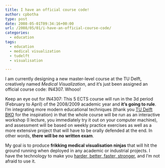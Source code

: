 ```yaml
---
title: I have an official course code!
author: cpbotha
type: post
date: 2008-05-01T09:34:16+00:00
url: /2008/05/01/i-have-an-official-course-code/
categories:
  - education
tags:
  - education
  - medical visualization
  - tudelft
  - visualisation

---
```

I am currently designing a new master-level course at the TU Delft, creatively named _Medical Visualization_, and it’s just been assigned an official course code: IN4307. Whooo!

Keep an eye out for IN4307: This 5 ECTS course will run in the 3d period (February to April) of the 2008/2009 academic year and **it’s going to rule**. I’m integrating more modern educational techniques (thank you [TU Delft BKO][1] for the inspiration) in that the whole course will be run as an interactive workshop (I lecture, you immediately try it out on your computer machine), and assessment will be based on weekly practice exercises as well as a more extensive project that will have to be orally defended at the end. In other words, **there will be no written exam**.

My goal is to produce **frikking medical visualisation ninjas** that will hit the ground running when deployed in any academic or industrial projects. I have the technology to make you <a data-rel="lightbox-video-0" href="http://youtube.com/watch?v=oGECJP3phyY" title="Link to Daft Punk live performance">harder, better, faster, stronger</a>, and I’m not afraid to use it.

 [1]: http://bko.tudelft.nl/ "Link to TU Delft BKO"
